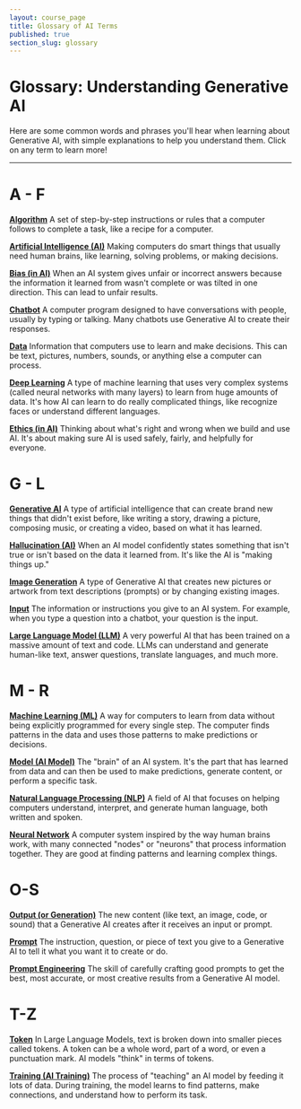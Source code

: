```yaml
---
layout: course_page
title: Glossary of AI Terms
published: true
section_slug: glossary
---
```


# Glossary: Understanding Generative AI

Here are some common words and phrases you'll hear when learning about Generative AI, with simple explanations to help you understand them. Click on any term to learn more!

---

# A - F

**[Algorithm](./algorithm.html)**
A set of step-by-step instructions or rules that a computer follows to complete a task, like a recipe for a computer.

**[Artificial Intelligence (AI)](./artificial-intelligence.html)**
Making computers do smart things that usually need human brains, like learning, solving problems, or making decisions.

**[Bias (in AI)](./ai-bias.html)**
When an AI system gives unfair or incorrect answers because the information it learned from wasn't complete or was tilted in one direction. This can lead to unfair results.

**[Chatbot](./chatbot.html)**
A computer program designed to have conversations with people, usually by typing or talking. Many chatbots use Generative AI to create their responses.

**[Data](./data.html)**
Information that computers use to learn and make decisions. This can be text, pictures, numbers, sounds, or anything else a computer can process.

**[Deep Learning](./deep-learning.html)**
A type of machine learning that uses very complex systems (called neural networks with many layers) to learn from huge amounts of data. It's how AI can learn to do really complicated things, like recognize faces or understand different languages.

**[Ethics (in AI)](./ai-ethics.html)**
Thinking about what's right and wrong when we build and use AI. It's about making sure AI is used safely, fairly, and helpfully for everyone.

# G - L

**[Generative AI](./generative-ai.html)**
A type of artificial intelligence that can create brand new things that didn't exist before, like writing a story, drawing a picture, composing music, or creating a video, based on what it has learned.

**[Hallucination (AI)](./ai-hallucination.html)**
When an AI model confidently states something that isn't true or isn't based on the data it learned from. It's like the AI is "making things up."

**[Image Generation](./image-generation.html)**
A type of Generative AI that creates new pictures or artwork from text descriptions (prompts) or by changing existing images.

**[Input](./input.html)**
The information or instructions you give to an AI system. For example, when you type a question into a chatbot, your question is the input.

**[Large Language Model (LLM)](./large-language-model.html)**
A very powerful AI that has been trained on a massive amount of text and code. LLMs can understand and generate human-like text, answer questions, translate languages, and much more.

# M - R

**[Machine Learning (ML)](./machine-learning.html)**
A way for computers to learn from data without being explicitly programmed for every single step. The computer finds patterns in the data and uses those patterns to make predictions or decisions.

**[Model (AI Model)](./ai-model.html)**
The "brain" of an AI system. It's the part that has learned from data and can then be used to make predictions, generate content, or perform a specific task.

**[Natural Language Processing (NLP)](./natural-language-processing.html)**
A field of AI that focuses on helping computers understand, interpret, and generate human language, both written and spoken.

**[Neural Network](./neural-network.html)**
A computer system inspired by the way human brains work, with many connected "nodes" or "neurons" that process information together. They are good at finding patterns and learning complex things.

# O-S

**[Output (or Generation)](./ai-output.html)**
The new content (like text, an image, code, or sound) that a Generative AI creates after it receives an input or prompt.

**[Prompt](./prompt.html)**
The instruction, question, or piece of text you give to a Generative AI to tell it what you want it to create or do.

**[Prompt Engineering](./prompt-engineering.html)**
The skill of carefully crafting good prompts to get the best, most accurate, or most creative results from a Generative AI model.

# T-Z

**[Token](./token.html)**
In Large Language Models, text is broken down into smaller pieces called tokens. A token can be a whole word, part of a word, or even a punctuation mark. AI models "think" in terms of tokens.

**[Training (AI Training)](./ai-training.html)**
The process of "teaching" an AI model by feeding it lots of data. During training, the model learns to find patterns, make connections, and understand how to perform its task.
